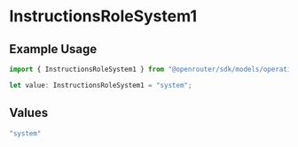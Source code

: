 # InstructionsRoleSystem1

## Example Usage

```typescript
import { InstructionsRoleSystem1 } from "@openrouter/sdk/models/operations";

let value: InstructionsRoleSystem1 = "system";
```

## Values

```typescript
"system"
```